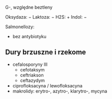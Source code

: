 G-, względne beztleny

Oksydaza: $-$
Laktoza: $-$
H2S: $+$
Indol: $-$



Salmonellozy:
- bez antybiotyku

## Dury brzuszne i rzekome
- cefalosporyny III
	- cefotaksym
	- ceftriakson
	- ceftazydym
- ciprofloksacyna / lewofloksacyna
- makrolidy: erytro-, azytro-, klarytro-, mycyna
